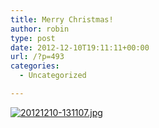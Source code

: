 ```yaml
---
title: Merry Christmas!
author: robin
type: post
date: 2012-12-10T19:11:11+00:00
url: /?p=493
categories:
  - Uncategorized

---
```

[<img src="http://robinandmike.com/wp-content/uploads/2012/12/20121210-131107.jpg" alt="20121210-131107.jpg" class="alignnone size-full" />][1]

 [1]: http://robinandmike.com/wp-content/uploads/2012/12/20121210-131107.jpg